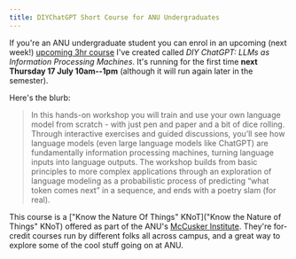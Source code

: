 ```yaml
---
title: DIYChatGPT Short Course for ANU Undergraduates
---
```


If you're an ANU undergraduate student you can enrol in an upcoming (next week!)
[upcoming 3hr course](https://mccuskerinstitute.anu.edu.au/study/knots/diy-chatgpt-llms-as-information-processing-machines/)
I've created called _DIY ChatGPT: LLMs as Information Processing Machines_. It's
running for the first time **next Thursday 17 July 10am--1pm** (although it will
run again later in the semester).

Here's the blurb:

> In this hands-on workshop you will train and use your own language model from
> scratch - with just pen and paper and a bit of dice rolling. Through
> interactive exercises and guided discussions, you’ll see how language models
> (even large language models like ChatGPT) are fundamentally information
> processing machines, turning language inputs into language outputs. The
> workshop builds from basic principles to more complex applications through an
> exploration of language modeling as a probabilistic process of predicting
> “what token comes next” in a sequence, and ends with a poetry slam (for real).

This course is a ["Know the Nature Of Things" KNoT]("Know the Nature of Things"
KNoT) offered as part of the ANU's
[McCusker Institute](https://mccuskerinstitute.anu.edu.au/). They're for-credit
courses run by different folks all across campus, and a great way to explore
some of the cool stuff going on at ANU.
